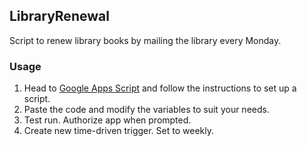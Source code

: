 ## LibraryRenewal

Script to renew library books by mailing the library every Monday.  

### Usage

1. Head to [Google Apps Script](https://script.google.com/) and follow the instructions to set up a script. 
2. Paste the code and modify the variables to suit your needs.
3. Test run. Authorize app when prompted.
4. Create new time-driven trigger. Set to weekly.
